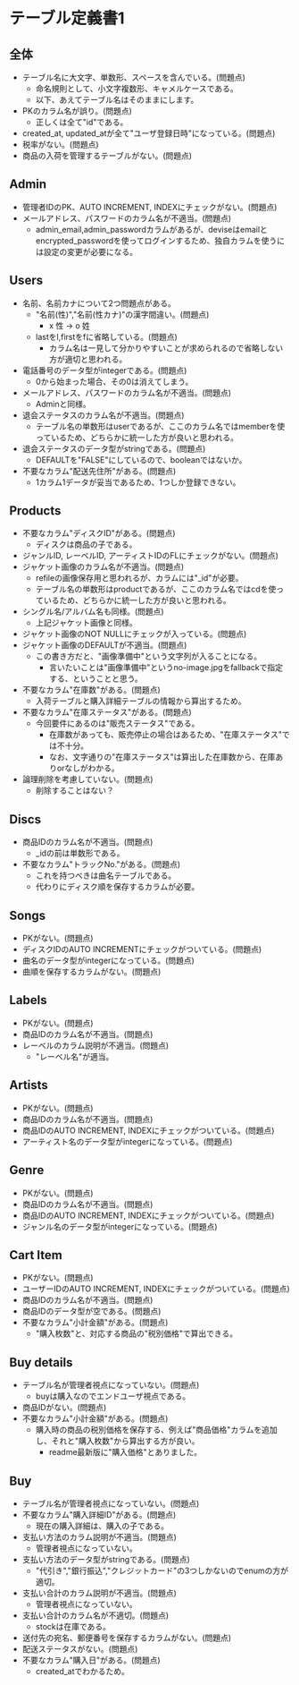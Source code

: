 # テーブル定義書1
## 全体
- テーブル名に大文字、単数形、スペースを含んでいる。(問題点)
  - 命名規則として、小文字複数形、キャメルケースである。
  - 以下、あえてテーブル名はそのままにします。
- PKのカラム名が誤り。(問題点)
  - 正しくは全て"id"である。
- created&#95;at, updated&#95;atが全て"ユーザ登録日時"になっている。(問題点)
- 税率がない。(問題点)
- 商品の入荷を管理するテーブルがない。(問題点)

## Admin
- 管理者IDのPK、AUTO INCREMENT, INDEXにチェックがない。(問題点)
- メールアドレス、パスワードのカラム名が不適当。(問題点)
  - admin&#95;email,admin&#95;passwordカラムがあるが、deviseはemailとencrypted&#95;passwordを使ってログインするため、独自カラムを使うには設定の変更が必要になる。

## Users
- 名前、名前カナについて2つ問題点がある。
  - "名前(性)","名前(性カナ)"の漢字間違い。(問題点)
    - x 性 -> o 姓
  - lastをl,firstをfに省略している。(問題点)
    - カラム名は一見して分かりやすいことが求められるので省略しない方が適切と思われる。
- 電話番号のデータ型がintegerである。(問題点)
  - 0から始まった場合、その0は消えてしまう。
- メールアドレス、パスワードのカラム名が不適当。(問題点)
  - Adminと同様。
- 退会ステータスのカラム名が不適当。(問題点)
  - テーブル名の単数形はuserであるが、ここのカラム名ではmemberを使っているため、どちらかに統一した方が良いと思われる。
- 退会ステータスのデータ型がstringである。(問題点)
  - DEFAULTを"FALSE"にしているので、booleanではないか。
- 不要なカラム"配送先住所"がある。(問題点)
  - 1カラム1データが妥当であるため、1つしか登録できない。

## Products
- 不要なカラム"ディスクID"がある。(問題点)
  - ディスクは商品の子である。
- ジャンルID, レーベルID, アーティストIDのFLにチェックがない。(問題点)
- ジャケット画像のカラム名が不適当。(問題点)
  - refileの画像保存用と思われるが、カラムには"&#95;id"が必要。
  - テーブル名の単数形はproductであるが、ここのカラム名ではcdを使っているため、どちらかに統一した方が良いと思われる。
- シングル名/アルバム名も同様。(問題点)
  - 上記ジャケット画像と同様。
- ジャケット画像のNOT NULLにチェックが入っている。(問題点)
- ジャケット画像のDEFAULTが不適当。(問題点)
  - この書き方だと、"画像準備中"という文字列が入ることになる。
    - 言いたいことは"画像準備中"というno-image.jpgをfallbackで指定する、ということと思う。
- 不要なカラム"在庫数"がある。(問題点)
  - 入荷テーブルと購入詳細テーブルの情報から算出するため。
- 不要なカラム"在庫ステータス"がある。(問題点)
  - 今回要件にあるのは"販売ステータス"である。
    - 在庫数があっても、販売停止の場合はあるため、"在庫ステータス"では不十分。
    - なお、文字通りの"在庫ステータス"は算出した在庫数から、在庫ありorなしがわかる。
- 論理削除を考慮していない。(問題点)
  - 削除することはない？

## Discs
- 商品IDのカラム名が不適当。(問題点)
  - &#95;idの前は単数形である。
- 不要なカラム"トラックNo."がある。(問題点)
  - これを持つべきは曲名テーブルである。
  - 代わりにディスク順を保存するカラムが必要。

## Songs
- PKがない。(問題点)
- ディスクIDのAUTO INCREMENTにチェックがついている。(問題点)
- 曲名のデータ型がintegerになっている。(問題点)
- 曲順を保存するカラムがない。(問題点)

## Labels
- PKがない。(問題点)
- 商品IDのカラム名が不適当。(問題点)
- レーベルのカラム説明が不適当。(問題点)
  - "レーベル名"が適当。

## Artists
- PKがない。(問題点)
- 商品IDのカラム名が不適当。(問題点)
- 商品IDのAUTO INCREMENT, INDEXにチェックがついている。(問題点)
- アーティスト名のデータ型がintegerになっている。(問題点)

## Genre
- PKがない。(問題点)
- 商品IDのカラム名が不適当。(問題点)
- 商品IDのAUTO INCREMENT, INDEXにチェックがついている。(問題点)
- ジャンル名のデータ型がintegerになっている。(問題点)

## Cart Item
- PKがない。(問題点)
- ユーザーIDのAUTO INCREMENT, INDEXにチェックがついている。(問題点)
- 商品IDのカラム名が不適当。(問題点)
- 商品IDのデータ型が空である。(問題点)
- 不要なカラム"小計金額"がある。(問題点)
  - "購入枚数"と、対応する商品の"税別価格"で算出できる。

## Buy details
- テーブル名が管理者視点になっていない。(問題点)
  - buyは購入なのでエンドユーザ視点である。
- 商品IDがない。(問題点)
- 不要なカラム"小計金額"がある。(問題点)
  - 購入時の商品の税別価格を保存する、例えば"商品価格"カラムを追加し、それと"購入枚数"から算出する方が良い。
    - readme最新版に"購入価格"とありました。

## Buy
- テーブル名が管理者視点になっていない。(問題点)
- 不要なカラム"購入詳細ID"がある。(問題点)
  - 現在の購入詳細は、購入の子である。
- 支払い方法のカラム説明が不適当。(問題点)
  - 管理者視点になっていない。
- 支払い方法のデータ型がstringである。(問題点)
  - "代引き","銀行振込","クレジットカード"の3つしかないのでenumの方が適切。
- 支払い合計のカラム説明が不適当。(問題点)
  - 管理者視点になっていない。
- 支払い合計のカラム名が不適切。(問題点)
  - stockは在庫である。
- 送付先の宛名、郵便番号を保存するカラムがない。(問題点)
- 配送ステータスがない。(問題点)
- 不要なカラム"購入日"がある。(問題点)
  - created&#95;atでわかるため。
